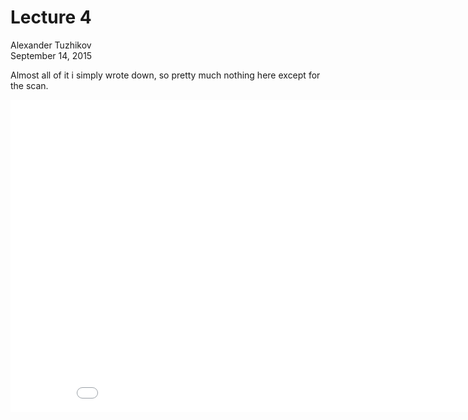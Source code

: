 # Lecture 4
Alexander Tuzhikov  
September 14, 2015  

Almost all of it i simply wrote down, so pretty much nothing here except for the scan.

<embed src="lecture.4.pdf" width="900" height="500" type='application/pdf'/>

